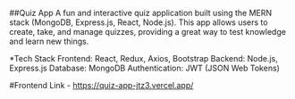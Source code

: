 ##Quiz App
A fun and interactive quiz application built using the MERN stack (MongoDB, Express.js, React, Node.js). This app allows users to create, take, and manage quizzes, providing a great way to test knowledge and learn new things.



*Tech Stack
Frontend: React, Redux, Axios, Bootstrap
Backend: Node.js, Express.js
Database: MongoDB
Authentication: JWT (JSON Web Tokens)

#Frontend
Link - https://quiz-app-jtz3.vercel.app/  

